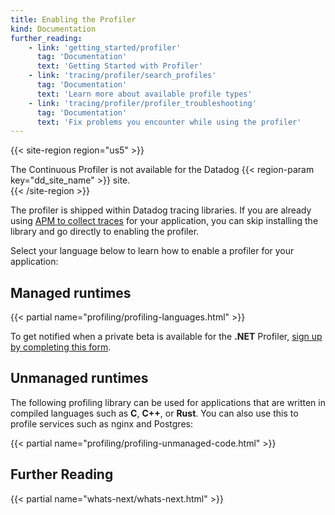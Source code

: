 ```yaml
---
title: Enabling the Profiler
kind: Documentation
further_reading:
    - link: 'getting_started/profiler'
      tag: 'Documentation'
      text: 'Getting Started with Profiler'
    - link: 'tracing/profiler/search_profiles'
      tag: 'Documentation'
      text: 'Learn more about available profile types'
    - link: 'tracing/profiler/profiler_troubleshooting'
      tag: 'Documentation'
      text: 'Fix problems you encounter while using the profiler'
---
```


{{< site-region region="us5" >}}
<div class="alert alert-warning">
  The Continuous Profiler is not available for the Datadog {{< region-param key="dd_site_name" >}} site.
</div>
{{< /site-region >}}

The profiler is shipped within Datadog tracing libraries. If you are already using [APM to collect traces][1] for your application, you can skip installing the library and go directly to enabling the profiler.

Select your language below to learn how to enable a profiler for your application:

## Managed runtimes

{{< partial name="profiling/profiling-languages.html" >}}

To get notified when a private beta is available for the **.NET** Profiler, [sign up by completing this form][2].

## Unmanaged runtimes

The following profiling library can be used for applications that are written in compiled languages such as **C**, **C++**, or **Rust**. You can also use this to profile services such as nginx and Postgres: 

{{< partial name="profiling/profiling-unmanaged-code.html" >}}


## Further Reading

{{< partial name="whats-next/whats-next.html" >}}



[1]: /tracing/setup_overview/
[2]: https://docs.google.com/forms/d/e/1FAIpQLScb9GKmKfSoY6YNV2Wa5P8IzUn02tA7afCahk7S0XHfakjYQw/viewform
